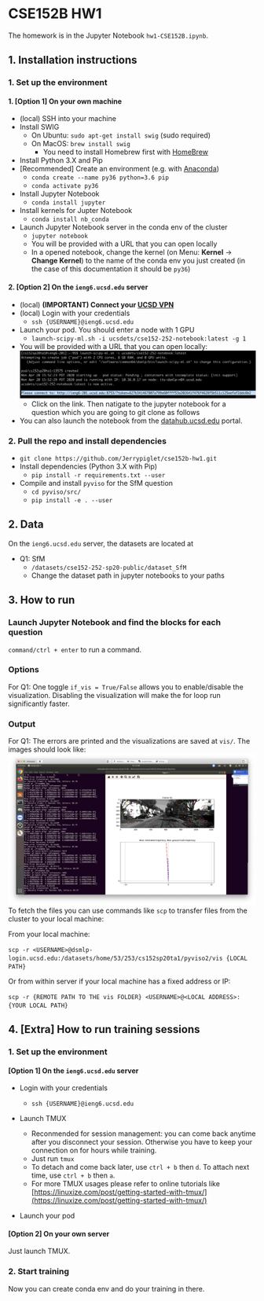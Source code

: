 # CSE152B HW1
The homework is in the Jupyter Notebook ``hw1-CSE152B.ipynb``.

## 1. Installation instructions
### 1. Set up the environment
#### 1. [Option 1] On your own machine
- (local) SSH into your machine
- Install SWIG
    - On Ubuntu: `sudo apt-get install swig` (sudo required)
    - On MacOS: `brew install swig`
        - You need to install Homebrew first with [HomeBrew](https://brew.sh/)
- Install Python 3.X and Pip
- [Recommended] Create an environment (e.g. with [Anaconda](https://docs.conda.io/en/latest/miniconda.html))
    - ``conda create --name py36 python=3.6 pip``
    - ``conda activate py36``
- Install Jupyter Notebook
    - ``conda install jupyter``
- Install kernels for Jupter Notebook
    - ``conda install nb_conda``
- Launch Jupyter Notebook server in the conda env of the cluster
    - `jupyter notebook`
    - You will be provided with a URL that you can open locally
    - In a opened notebook, change the kernel (on Menu: **Kernel** -> **Change Kernel**) to the name of the conda env you just created (in the case of this documentation it should be `py36`)
    
#### 2. [Option 2] On the ``ieng6.ucsd.edu`` server
- (local) **(IMPORTANT) Connect your [UCSD VPN](https://blink.ucsd.edu/technology/network/connections/off-campus/VPN/index.html)**
- (local) Login with your credentials
    - `ssh {USERNAME}@ieng6.ucsd.edu`
- Launch your pod. You should enter a node with 1 GPU
    - ``launch-scipy-ml.sh -i ucsdets/cse152-252-notebook:latest -g 1``
- You will be provided with a URL that you can open locally:
    ![](demo_jupyter.png)
    - Click on the link. Then natigate to the jupyter notebook for a question which you are going to git clone as follows
- You can also launch the notebook from the [datahub.ucsd.edu](datahub.ucsd.edu) portal.

    
### 2. Pull the repo and install dependencies
- ``git clone https://github.com/Jerrypiglet/cse152b-hw1.git``
- Install dependencies (Python 3.X with Pip)
    - ``pip install -r requirements.txt --user``
- Compile and install `pyviso` for the SfM question
    - ``cd pyviso/src/``
    - ``pip install -e . --user``

## 2. Data
On the ``ieng6.ucsd.edu`` server, the datasets are located at
- Q1: SfM
    - `/datasets/cse152-252-sp20-public/dataset_SfM`
    - Change the dataset path in jupyter notebooks to your paths

## 3. How to run
### Launch Jupyter Notebook and find the blocks for each question
`command/ctrl + enter` to run a command.
### Options
For Q1: One toggle ``if_vis = True/False`` allows you to enable/disable the visualization. Disabling the visualization will make the for loop run significantly faster.

### Output
For Q1: The errors are printed and the visualizations are saved at ``vis/``. The images should look like:
![](demo.png)
To fetch the files you can use commands like `scp` to transfer files from the cluster to your local machine:

From your local machine: 

``scp -r <USERNAME>@dsmlp-login.ucsd.edu:/datasets/home/53/253/cs152sp20ta1/pyviso2/vis {LOCAL PATH}``

Or from within server if your local machine has a fixed address or IP:

``scp -r {REMOTE PATH TO THE vis FOLDER} <USERNAME>@<LOCAL ADDRESS>:{YOUR LOCAL PATH}``

## 4. [Extra] How to run training sessions

### 1. Set up the environment

#### [Option 1] On the ``ieng6.ucsd.edu`` server

- Login with your credentials
    - `ssh {USERNAME}@ieng6.ucsd.edu`

-  Launch TMUX
    - Reconmended for session management: you can come back anytime after you disconnect your session. Otherwise you have to keep your connection on for hours while training.
    - Just run ``tmux``
    - To detach and come back later, use `ctrl + b` then `d`. To attach next time, use `ctrl + b` then `a`.
    - For more TMUX usages please refer to online tutorials like [https://linuxize.com/post/getting-started-with-tmux/](https://linuxize.com/post/getting-started-with-tmux/)

-  Launch your pod

#### [Option 2] On your own server
Just launch TMUX.

### 2. Start training
Now you can create conda env and do your training in there.